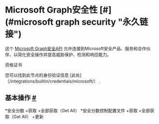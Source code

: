 


 Microsoft Graph安全性
 [#](#microsoft graph security "永久链接")
===========================================================================



 这个
 [Microsoft Graph安全API](https://docs.microsoft.com/en-us/graph/security-concept-overview) 
 允许连接到Microsoft安全产品、服务和合作伙伴，以简化安全操作并提高威胁保护、检测和响应能力。
 




 资格证书
 



 您可以找到此节点的身份验证信息
 [此处]（/integrations/builtin/credentials/microsoft/）
 .
 




 基本操作
 [#](#基本操作 "永久链接")
-----------------------------------------------------------


*安全分数
	+获取
	+全部获取（Get All）
*安全分数控制配置文件
	+获取
	+全部获取（Get All）
	+更新




